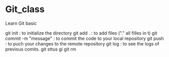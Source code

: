 # Git_class
Learn Git basic 


git init : to initialize the directory 
git add .  : to add files ("."  all filles in t)
git commit -m "message" : to commit the code to your local repository 
git push : to puch your changes to the remote repository 
git log :  to see the logs of previous comits.
git sttus gi
git rm 